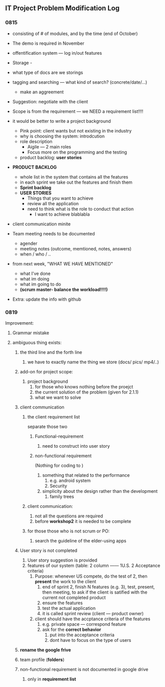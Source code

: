## IT Project Problem Modification Log



### 0815

- consisting of # of modules, and by the time (end of October)
- The demo is required in November
- offentification system — log in/out features
- Storage - 
- what type of docs are we storings
- tagging and searching — what kind of search? (concrete/date/...)
  - make an aggreement
- Suggestion: negotiate with the client



- Scope is from the requirement — we NEED a requirement list!!!!
- it would be better to write a project background
  - Pink point: client wants but not existing in the industry
  - why is choosing the system: introdcution
  - role description
    - Aigile — 2 main roles
    - Focus more on the programming and the testing
  - product backlog: **user stories**
- **PRODUCT BACKLOG**
  - whole list in the system that contains all the features
  - in each sprint we take out the features and finish them
  - **Sprint backlog**
  - **USER STORIES**
    - Things that you want to achieve
    - review all the application
    - need to think what is the role to conduct that action
      - I want to achieve blablabla
- client communication minite 
- Team meeting needs to be documented
  - agender
  - meeting notes (outcome, memtioned, notes, answers)
  - when / who / ..
- from next week, "WHAT WE HAVE MENTIONED" 
  - what I've done
  - what im doing
  - what im going to do
  - **(scrum master- balance the workload!!!!)**



- Extra: update the info with github

### 0819

Improvement: 

1. Grammar mistake

2. ambiguous thing exists:

   1. the third line and the forth line

      1. we have to exactly name the thing we store (docs/ pics/ mp4/..)

   2. add-on for project scope:

      1. project background
         1. for those who knows nothing before the proejct
         2. the current solution of the problem (given for 2.1.1)
         3. what we want to solve

   3. client communication

      1. the client requirement list 

         separate those two

         1. Functional-requirement

            1. need to construct into user story

         2. non-functional requirement

            (Nothing for coding to )

            1. something that related to the performance
               1. e.g. android system
               2. Security 
            2. simplicity about the design rather than the development
               1. family trees

      2. client communication:

         1. not all the questions are required
         2. before **workshop2** it is needed to be complete

      3. for those those who is not scrum or PO:

         1. search the guideline of the elder-using apps

   4. User story is not completed

      1. User story suggestion is provided
      2. features of our system (table: 2 column —— 1U.S. 2 Acceptance criteria)
         1. Purpose: whenever US compete, do the test of 2, then **present** the work to the client
            1. end of sprint 2, finish N features (e.g. 3), test, present, then meeting, to ask if the client is satified with the current not completed product
            2. ensure the features 
            3.  test the actual application
            4. it is called sprint review (client — product owner)
         2. client should have the accptance criteria of the features
            1. e.g. private space — correspond feature
            2. ask for the **correct behavior**
               1. put into the acceptance criteria
               2. dont have to focus on the type of users

   5. **rename the google frive**

   6. team profile (**folders**)

   7. non-functional requirement is not documented in google drive

      1. only in **requirement list**

      